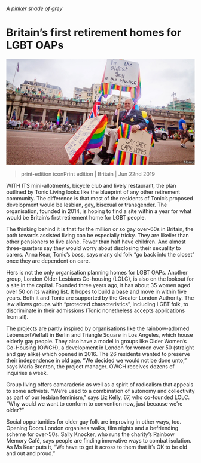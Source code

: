 ###### A pinker shade of grey

# Britain’s first retirement homes for LGBT OAPs 

![image](images/20190622_brp005.jpg) 

> print-edition iconPrint edition | Britain | Jun 22nd 2019 

WITH ITS mini-allotments, bicycle club and lively restaurant, the plan outlined by Tonic Living looks like the blueprint of any other retirement community. The difference is that most of the residents of Tonic’s proposed development would be lesbian, gay, bisexual or transgender. The organisation, founded in 2014, is hoping to find a site within a year for what would be Britain’s first retirement home for LGBT people. 

The thinking behind it is that for the million or so gay over-60s in Britain, the path towards assisted living can be especially tricky. They are likelier than other pensioners to live alone. Fewer than half have children. And almost three-quarters say they would worry about disclosing their sexuality to carers. Anna Kear, Tonic’s boss, says many old folk “go back into the closet” once they are dependent on care. 

Hers is not the only organisation planning homes for LGBT OAPs. Another group, London Older Lesbians Co-housing (LOLC), is also on the lookout for a site in the capital. Founded three years ago, it has about 35 women aged over 50 on its waiting list. It hopes to build a base and move in within five years. Both it and Tonic are supported by the Greater London Authority. The law allows groups with “protected characteristics”, including LGBT folk, to discriminate in their admissions (Tonic nonetheless accepts applications from all). 

The projects are partly inspired by organisations like the rainbow-adorned LebensortVielfalt in Berlin and Triangle Square in Los Angeles, which house elderly gay people. They also have a model in groups like Older Women’s Co-Housing (OWCH), a development in London for women over 50 (straight and gay alike) which opened in 2016. The 26 residents wanted to preserve their independence in old age. “We decided we would not be done unto,” says Maria Brenton, the project manager. OWCH receives dozens of inquiries a week. 

Group living offers camaraderie as well as a spirit of radicalism that appeals to some activists. “We’re used to a combination of autonomy and collectivity as part of our lesbian feminism,” says Liz Kelly, 67, who co-founded LOLC. “Why would we want to conform to convention now, just because we’re older?” 

Social opportunities for older gay folk are improving in other ways, too. Opening Doors London organises walks, film nights and a befriending scheme for over-50s. Sally Knocker, who runs the charity’s Rainbow Memory Café, says people are finding innovative ways to combat isolation. As Ms Kear puts it, “We have to get it across to them that it’s OK to be old and out and proud.” 


